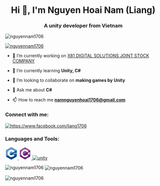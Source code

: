 <h1 align="center">Hi 👋, I'm Nguyen Hoai Nam (Liang)</h1>
<h3 align="center">A unity developer from Vietnam</h3>

<p align="left"> <img src="https://komarev.com/ghpvc/?username=nguyennam1706&label=Profile%20views&color=0e75b6&style=flat" alt="nguyennam1706" /> </p>

<p align="left"> <a href="https://github.com/ryo-ma/github-profile-trophy"><img src="https://github-profile-trophy.vercel.app/?username=nguyennam1706" alt="nguyennam1706" /></a> </p>

- 🔭 I’m currently working on [X81 DIGITAL SOLUTIONS JOINT STOCK COMPANY](https://x81.com.vn/)

- 🌱 I’m currently learning **Unity, C#**

- 👯 I’m looking to collaborate on **making games by Unity**

- 💬 Ask me about **C#**

- 📫 How to reach me **namnguyenhoai1706@gmail.com**

<h3 align="left">Connect with me:</h3>
<p align="left">
<a href="https://fb.com/https://www.facebook.com/liang1706" target="blank"><img align="center" src="https://raw.githubusercontent.com/rahuldkjain/github-profile-readme-generator/master/src/images/icons/Social/facebook.svg" alt="https://www.facebook.com/liang1706" height="30" width="40" /></a>
</p>

<h3 align="left">Languages and Tools:</h3>
<p align="left"> <a href="https://www.w3schools.com/cpp/" target="_blank" rel="noreferrer"> <img src="https://raw.githubusercontent.com/devicons/devicon/master/icons/cplusplus/cplusplus-original.svg" alt="cplusplus" width="40" height="40"/> </a> <a href="https://www.w3schools.com/cs/" target="_blank" rel="noreferrer"> <img src="https://raw.githubusercontent.com/devicons/devicon/master/icons/csharp/csharp-original.svg" alt="csharp" width="40" height="40"/> </a> <a href="https://unity.com/" target="_blank" rel="noreferrer"> <img src="https://www.vectorlogo.zone/logos/unity3d/unity3d-icon.svg" alt="unity" width="40" height="40"/> </a> </p>

<p><img align="left" src="https://github-readme-stats.vercel.app/api/top-langs?username=nguyennam1706&show_icons=true&locale=en&layout=compact" alt="nguyennam1706" /></p>

<p>&nbsp;<img align="center" src="https://github-readme-stats.vercel.app/api?username=nguyennam1706&show_icons=true&locale=en" alt="nguyennam1706" /></p>

<p><img align="center" src="https://github-readme-streak-stats.herokuapp.com/?user=nguyennam1706&" alt="nguyennam1706" /></p>

